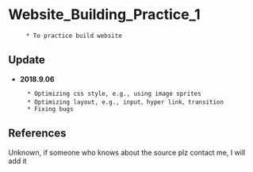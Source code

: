 # Website_Building_Practice_1

         * To practice build website

## Update

* **2018.9.06**

        * Optimizing css style, e.g., using image sprites
        * Optimizing layout, e.g., input、hyper link、transition
        * Fixing bugs
        
## References
Unknown, if someone who knows about the source plz contact me, I will add it 
